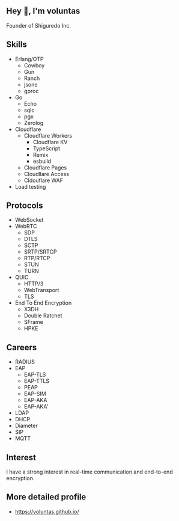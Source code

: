 ## Hey 👋, I'm voluntas

Founder of Shiguredo Inc.

## Skills

- Erlang/OTP
    - Cowboy
    - Gun
    - Ranch
    - jsone
    - gproc
- Go
    - Echo
    - sqlc
    - pgx
    - Zerolog
- Cloudflare
    - Cloudflare Workers
        - Cloudflare KV
        - TypeScript
        - Remix
        - esbuild
    - Cloudflare Pages
    - Cloudllare Access
    - Cldouflare WAF
- Load testing

## Protocols

- WebSocket
- WebRTC
    - SDP
    - DTLS
    - SCTP
    - SRTP/SRTCP
    - RTP/RTCP
    - STUN
    - TURN
- QUIC
    - HTTP/3
    - WebTransport
    - TLS 
- End To End Encryption
    - X3DH
    - Double Ratchet
    - SFrame
    - HPKE

## Careers

- RADIUS
- EAP
    - EAP-TLS
    - EAP-TTLS
    - PEAP
    - EAP-SIM
    - EAP-AKA
    - EAP-AKA'
- LDAP
- DHCP
- Diameter
- SIP
- MQTT

## Interest

I have a strong interest in real-time communication and end-to-end encryption.

## More detailed profile

- https://voluntas.github.io/



